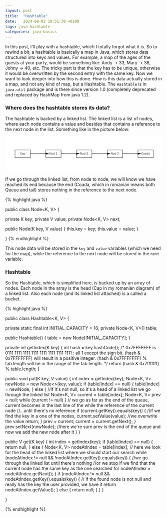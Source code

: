 ```yaml
---
layout: post
title:  "Hashtable"
date:   2024-08-02 19:51:30 +0100
tags: java hashtable
categories: java-basics
---
```


In this post, I'll play with a hashtable, which I totally forgot what it is. 
So to rewind a bit, a hashtable is basically a map in Java, which stores data structured into keys and values.
For example, a map of the ages of the guests at your party, would be something like: Andy -> 33, Mary -> 38, Johny -> 40, etc. 
The tricky part is that the key has to be unique, otherwise it would be overwritten by the second entry with the same key.
Now we want to look deeper into how this is done. How is this data actually stored in a map, and not any kind of map, but a Hashtable. 
The `Hashtable` is in `java.util` package and is there since version 1.0 (completely deprecated and replaced by HashMap from java 1.2).

### Where does the hashtable stores its data? 
The hashtable is backed by a linked list. The linked list is a list of nodes, where each node contains a value and besides that contains a reference to the next node in the list. Something like in the picture below: 

![Employees table](/pictures/hashtable/diagrama.png)

If we go through the linked list, from node to node, we will know we have reached its end because the end (Coada, which in romanian means both Queue and tail) stores nothing in the reference to the next node. 

{% highlight java %}

public class Node<K, V> {

  private K key;
  private V value;
  private Node<K, V> next;

  public Node(K key, V value) {
    this.key = key;
    this.value = value;
  }

}
{% endhighlight %}

This node data will be stored in the `key` and `value` variables (which we need for the map), while the reference to the next node will be stored in the `next` variable. 

### Hashtable

So the Hashtable, which is simplified here, is backed up by an array of nodes. Each node in the array is the head (Cap in my romanian diagram) of a linked list. Also each node (and its linked list attached) is a called a bucket. 

{% highlight java %}

public class Hashtable<K, V> {

  private static final int INITIAL_CAPACITY = 16;
  private Node<K, V>[] table;

  public Hashtable() {
    table = new Node[INITIAL_CAPACITY];
  }

  private int getIndex(K key) {
    int hash = key.hashCode();
    /*
    0x7FFFFFFF is 0111 1111 1111 1111 1111 1111 1111 1111 : all 1 except the sign bit.
    (hash & 0x7FFFFFFF) will result in a positive integer.
    (hash & 0x7FFFFFFF) % tab.length will be in the range of the tab length.
*/
    return (hash & 0x7fffffff) % table.length; 
  }

  public void put(K key, V value) {
    int index = getIndex(key);
    Node<K, V> newNode = new Node<>(key, value);
    if (table[index] == null) {
      table[index] = newNode;
    } else { //if it's not null, so it's a head of a linked list we go through the linked list
      Node<K, V> current = table[index];
      Node<K, V> prev = null;
      while (current != null) { // we go as far as the end of the queue, current becomes in the last line of the while the reference of the current node
                                //...until there's no reference
        if (current.getKey().equals(key)) { //if we find the key in a one of the nodes,
          current.setValue(value); //we overwrite the value 
          return;
        }
        prev = current;
        current = current.getNext();
      }
      prev.setNext(newNode); //here we're sure prev is the end of the queue and now we add the new node after it
    }
  }

  public V get(K key) {
    int index = getIndex(key);
    if (table[index] == null) {
      return null;
    } else {
      Node<K, V> nodeAtIndex = table[index]; // here we look for the head of the linked list where we should start our search
      while (nodeAtIndex != null && !nodeAtIndex.getKey().equals(key)) { //we go through the linked list until there's nothing
                                                                         //or we stop if we find that the current node has the same key as the one searched for
        nodeAtIndex = nodeAtIndex.getNext();
      }
      if (nodeAtIndex != null && nodeAtIndex.getKey().equals(key)) { // if the found node is not null and really has the key the user provided, we have it
        return nodeAtIndex.getValue();
      } else {
        return null;
      }
    }
  }

}

{% endhighlight %}


